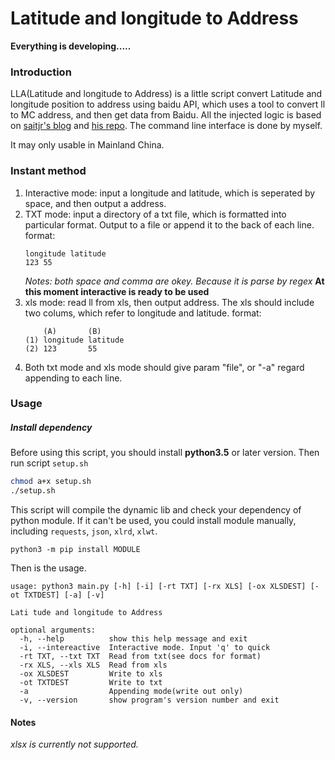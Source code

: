 # Latitude and longitude to Address
**Everything is developing.....**
### Introduction
LLA(Latitude and longitude to Address) is a little script convert Latitude and longitude position to address using baidu API, which uses a tool to convert ll to MC address, and then get data from Baidu. All the injected logic is based on [saitjr's blog](http://www.saitjr.com/uncategorized/baidu-location-picker-interface.html) and [his repo](https://github.com/saitjr/STConvertLL2MC). The command line interface is done by myself.

It may only usable in Mainland China.

### Instant method
1. Interactive mode: input a longitude and latitude, which is seperated by space, and then output a address.
2. TXT mode: input a directory of a txt file, which is formatted into particular format. Output to a file or append it to the back of each line.
	format:
	```
	longitude latitude
	123 55
	```
	*Notes: both space and comma are okey. Because it is parse by regex*
	**At this moment interactive is ready to be used**
3. xls mode: read ll from xls, then output address. The xls should include two colums, which refer to longitude and latitude.
	format:
	```
	    (A)   	  (B)
	(1) longitude latitude
	(2) 123       55
	```
4. Both txt mode and xls mode should give param "file", or "-a" regard appending to each line.

### Usage

##### Install dependency
Before using this script, you should install **python3.5** or later version. Then run script `setup.sh`
```bash
chmod a+x setup.sh
./setup.sh
```
This script will compile the dynamic lib and check your dependency of python module. If it can't be used, you could install module manually, including `requests`, `json`, `xlrd`, `xlwt`.
```
python3 -m pip install MODULE
```

Then is the usage.
```
usage: python3 main.py [-h] [-i] [-rt TXT] [-rx XLS] [-ox XLSDEST] [-ot TXTDEST] [-a] [-v]

Lati tude and longitude to Address

optional arguments:
  -h, --help          show this help message and exit
  -i, --intereactive  Interactive mode. Input 'q' to quick
  -rt TXT, --txt TXT  Read from txt(see docs for format)
  -rx XLS, --xls XLS  Read from xls
  -ox XLSDEST         Write to xls
  -ot TXTDEST         Write to txt
  -a                  Appending mode(write out only)
  -v, --version       show program's version number and exit
```
#### Notes
*xlsx is currently not supported.*